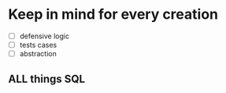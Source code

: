 # Keep in mind for every creation 
- [ ] defensive logic
- [ ] tests cases
- [ ] abstraction

## ALL things SQL 
